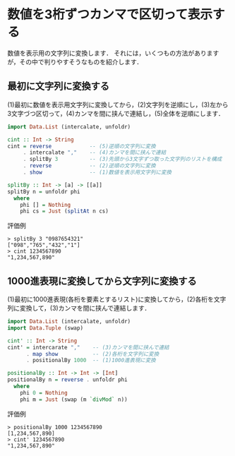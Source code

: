 数値を3桁ずつカンマで区切って表示する
=====================================

数値を表示用の文字列に変換します．
それには，いくつもの方法がありますが，その中で判りやすそうなものを紹介します．

最初に文字列に変換する
----------------------

(1)最初に数値を表示用文字列に変換してから，(2)文字列を逆順にし，(3)左から3文字づつ区切って，(4)カンマを間に挟んで連結し，(5)全体を逆順にします．

```haskell
import Data.List (intercalate, unfoldr)

cint :: Int -> String
cint = reverse            -- (5)逆順の文字列に変換
     . intercalate ","    -- (4)カンマを間に挟んで連結
     . splitBy 3          -- (3)先頭から3文字ずつ取った文字列のリストを構成
     . reverse            -- (2)逆順の文字列に変換
     . show               -- (1)数値を表示用文字列に変換

splitBy :: Int -> [a] -> [[a]]
splitBy n = unfoldr phi
  where
    phi [] = Nothing
    phi cs = Just (splitAt n cs)
```

評価例

```
> splitBy 3 "0987654321"
["098","765","432","1"]
> cint 1234567890
"1,234,567,890"
```

1000進表現に変換してから文字列に変換する
---------------------------------------

(1)最初に1000進表現(各桁を要素とするリスト)に変換してから，(2)各桁を文字列に変換して，(3)カンマを間に挟んで連結します．

```haskell
import Data.List (intercalate, unfoldr)
import Data.Tuple (swap)

cint' :: Int -> String
cint' = intercarate ","    -- (3)カンマを間に挟んで連結
      . map show           -- (2)各桁を文字列に変換
      . positionalBy 1000  -- (1)1000進表現に変換

positionalBy :: Int -> Int -> [Int]
positionalBy n = reverse . unfoldr phi
  where
    phi 0 = Nothing
    phi m = Just (swap (m `divMod` n))
```

評価例

```
> positionalBy 1000 1234567890
[1,234,567,890]
> cint' 1234567890
"1,234,567,890"
```
